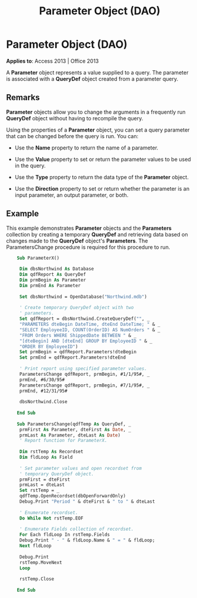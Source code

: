 ﻿---
title: Parameter Object (DAO)
TOCTitle: Parameter Object
ms:assetid: 194efd23-6086-13ac-beb9-c2aec101d6fe
ms:mtpsurl: https://msdn.microsoft.com/library/Ff845640(v=office.15)
ms:contentKeyID: 48543495
ms.date: 09/18/2015
mtps_version: v=office.15
---

# Parameter Object (DAO)


**Applies to**: Access 2013 | Office 2013

A **Parameter** object represents a value supplied to a query. The parameter is associated with a **QueryDef** object created from a parameter query.

## Remarks

**Parameter** objects allow you to change the arguments in a frequently run **QueryDef** object without having to recompile the query.

Using the properties of a **Parameter** object, you can set a query parameter that can be changed before the query is run. You can:

  - Use the **Name** property to return the name of a parameter.

  - Use the **Value** property to set or return the parameter values to be used in the query.

  - Use the **Type** property to return the data type of the **Parameter** object.

  - Use the **Direction** property to set or return whether the parameter is an input parameter, an output parameter, or both.

## Example

This example demonstrates **Parameter** objects and the **Parameters** collection by creating a temporary **QueryDef** and retrieving data based on changes made to the **QueryDef** object's **Parameters**. The ParametersChange procedure is required for this procedure to run.

```vb
    Sub ParameterX() 
     
     Dim dbsNorthwind As Database 
     Dim qdfReport As QueryDef 
     Dim prmBegin As Parameter 
     Dim prmEnd As Parameter 
     
     Set dbsNorthwind = OpenDatabase("Northwind.mdb") 
     
     ' Create temporary QueryDef object with two 
     ' parameters. 
     Set qdfReport = dbsNorthwind.CreateQueryDef("", _ 
     "PARAMETERS dteBegin DateTime, dteEnd DateTime; " & _ 
     "SELECT EmployeeID, COUNT(OrderID) AS NumOrders " & _ 
     "FROM Orders WHERE ShippedDate BETWEEN " & _ 
     "[dteBegin] AND [dteEnd] GROUP BY EmployeeID " & _ 
     "ORDER BY EmployeeID") 
     Set prmBegin = qdfReport.Parameters!dteBegin 
     Set prmEnd = qdfReport.Parameters!dteEnd 
     
     ' Print report using specified parameter values. 
     ParametersChange qdfReport, prmBegin, #1/1/95#, _ 
     prmEnd, #6/30/95# 
     ParametersChange qdfReport, prmBegin, #7/1/95#, _ 
     prmEnd, #12/31/95# 
     
     dbsNorthwind.Close 
     
    End Sub 
     
    Sub ParametersChange(qdfTemp As QueryDef, _ 
     prmFirst As Parameter, dteFirst As Date, _ 
     prmLast As Parameter, dteLast As Date) 
     ' Report function for ParameterX. 
     
     Dim rstTemp As Recordset 
     Dim fldLoop As Field 
     
     ' Set parameter values and open recordset from 
     ' temporary QueryDef object. 
     prmFirst = dteFirst 
     prmLast = dteLast 
     Set rstTemp = _ 
     qdfTemp.OpenRecordset(dbOpenForwardOnly) 
     Debug.Print "Period " & dteFirst & " to " & dteLast 
     
     ' Enumerate recordset. 
     Do While Not rstTemp.EOF 
     
     ' Enumerate Fields collection of recordset. 
     For Each fldLoop In rstTemp.Fields 
     Debug.Print " - " & fldLoop.Name & " = " & fldLoop; 
     Next fldLoop 
     
     Debug.Print 
     rstTemp.MoveNext 
     Loop 
     
     rstTemp.Close 
     
    End Sub
```
